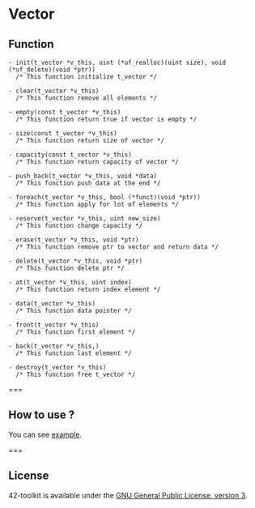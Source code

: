 Vector
==========

## Function

	- init(t_vector *v_this, uint (*uf_realloc)(uint size), void (*uf_delete)(void *ptr))
	  /* This function initialize t_vector */

	- clear(t_vector *v_this)
	  /* This function remove all elements */

	- empty(const t_vector *v_this)
	  /* This function return true if vector is empty */

	- size(const t_vector *v_this)
	  /* This function return size of vector */

	- capacity(const t_vector *v_this)
	  /* This function return capacity of vector */

	- push_back(t_vector *v_this, void *data)
	  /* This function push data at the end */

	- foreach(t_vector *v_this, bool (*funct)(void *ptr))
	  /* This function apply for lot of elements */

	- reserve(t_vector *v_this, uint new_size)
	  /* This function change capacity */

	- erase(t_vector *v_this, void *ptr)
	  /* This function remove ptr to vector and return data */

	- delete(t_vector *v_this, void *ptr)
	  /* This function delete ptr */

	- at(t_vector *v_this, uint index)
	  /* This function return index element */

	- data(t_vector *v_this)
	  /* This function data pointer */

	- front(t_vector *v_this)
	  /* This function first element */

	- back(t_vector *v_this,)
	  /* This function last element */

	- destroy(t_vector *v_this)
	  /* This function free t_vector */

===
## How to use ?

You can see [example](https://github.com/42School/42-toolkit/tree/master/examples/libc/vector).

===
## License

42-toolkit is available under the [GNU General Public License, version 3](LICENSE).
